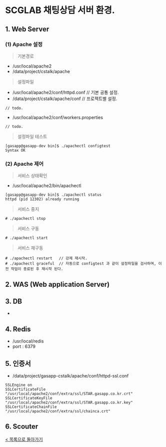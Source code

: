 # SCGLAB 채팅상담 서버 환경.

## 1. Web Server
### (1) Apache 설정
> 기본경로
- /usr/local/apache2
- /data/project/cstalk/apache

> 설정파일
- /usr/local/apache2/conf/httpd.conf    // 기본 공통 설정.
- /data/project/cstalk/apache/conf      // 프로젝트별 설정. 
```
// todo.
```
- /usr/local/apache2/conf/workers.properties
```
// todo.
```

> 설정파일 테스트
```
[gasapp@gasapp-dev bin]$ ./apachectl configtest
Syntax OK
```
### (2) Apache 제어
> 서비스 상태확인
- /usr/local/apache2/bin/apachectl
```
[gasapp@gasapp-dev bin]$ ./apachectl status
httpd (pid 12302) already running
```
> 서비스 중지
```
# ./apachectl stop
```

> 서비스 구동
```
# ./apachectl start
```


> 서비스 재구동
```
# ./apachectl restart   // 강제 재시작.
# ./apachectl graceful  // 자동으로 configtest 과 같이 설정파일을 검사하며, 이전 작업이 종료된 후 재시작 된다.
```

## 2. WAS (Web application Server)


## 3. DB
- 


## 4. Redis
- /usr/local/redis
- port : 6379


## 5. 인증서
- /data/project/gasapp-cstalk/apache/conf/httpd-ssl.conf
```
SSLEngine on 
SSLCertificateFile "/usr/local/apache2/conf/extra/ssl/STAR.gasapp.co.kr.crt" 
SSLCertificateKeyFile "/usr/local/apache2/conf/extra/ssl/STAR.gasapp.co.kr.key" 
SSLCertificateChainFile "/usr/local/apache2/conf/extra/ssl/chainca.crt" 
```

## 6. Scouter

[< 목록으로 돌아가기](manual.md)